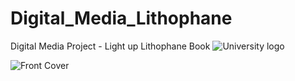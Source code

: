 # Digital_Media_Lithophane
Digital Media Project - Light up Lithophane Book
![University logo](https://user-images.githubusercontent.com/91026445/168062947-ab7d9cbb-3e4a-4a2a-ab80-b9038d78ade2.png)

![Front Cover](https://user-images.githubusercontent.com/91026445/168063950-b1de2d50-970b-4453-87bc-4305b39008de.jpg)
